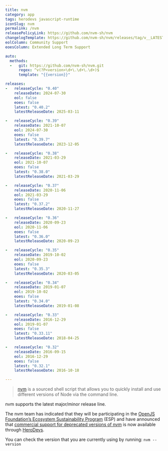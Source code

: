 ```yaml
---
title: nvm
category: app
tags: herodevs javascript-runtime
iconSlug: nvm
permalink: /nvm
releasePolicyLink: https://github.com/nvm-sh/nvm
changelogTemplate: https://github.com/nvm-sh/nvm/releases/tag/v__LATEST__
eolColumn: Community Support
eoesColumn: Extended Long Term Support

auto:
  methods:
  -   git: https://github.com/nvm-sh/nvm.git
      regex: ^v(?P<version>\d+\.\d+\.\d+)$
      template: "{{version}}"

releases:
-   releaseCycle: "0.40"
    releaseDate: 2024-07-30
    eol: false
    eoes: false
    latest: "0.40.2"
    latestReleaseDate: 2025-03-11

-   releaseCycle: "0.39"
    releaseDate: 2021-10-07
    eol: 2024-07-30
    eoes: false
    latest: "0.39.7"
    latestReleaseDate: 2023-12-05

-   releaseCycle: "0.38"
    releaseDate: 2021-03-29
    eol: 2021-10-07
    eoes: false
    latest: "0.38.0"
    latestReleaseDate: 2021-03-29

-   releaseCycle: "0.37"
    releaseDate: 2020-11-06
    eol: 2021-03-29
    eoes: false
    latest: "0.37.2"
    latestReleaseDate: 2020-11-27

-   releaseCycle: "0.36"
    releaseDate: 2020-09-23
    eol: 2020-11-06
    eoes: false
    latest: "0.36.0"
    latestReleaseDate: 2020-09-23

-   releaseCycle: "0.35"
    releaseDate: 2019-10-02
    eol: 2020-09-23
    eoes: false
    latest: "0.35.3"
    latestReleaseDate: 2020-03-05

-   releaseCycle: "0.34"
    releaseDate: 2019-01-07
    eol: 2019-10-02
    eoes: false
    latest: "0.34.0"
    latestReleaseDate: 2019-01-08

-   releaseCycle: "0.33"
    releaseDate: 2016-12-29
    eol: 2019-01-07
    eoes: false
    latest: "0.33.11"
    latestReleaseDate: 2018-04-25

-   releaseCycle: "0.32"
    releaseDate: 2016-09-15
    eol: 2016-12-29
    eoes: false
    latest: "0.32.1"
    latestReleaseDate: 2016-10-18

---
```


> [nvm](https://github.com/nvm-sh/nvm) is a sourced shell script
> that allows you to quickly install and use different versions
> of Node via the command line.

nvm supports the latest major/minor release line.

The nvm team has indicated that they will be participating in the
[OpenJS Foundation’s Ecosystem Sustainability Program](https://openjsf.org/ecosystem-sustainability-program)
(ESP) and have announced that [commercial support for deprecated versions of nvm](https://github.com/nvm-sh/nvm?tab=readme-ov-file#enterprise-support) is
now available through [HeroDevs](https://www.herodevs.com/support/).

You can check the version that you are currently using by running: `nvm --version`
